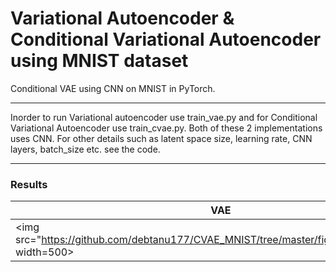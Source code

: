 # Variational Autoencoder & Conditional Variational Autoencoder using MNIST dataset
Conditional VAE using CNN on MNIST in PyTorch.

---

Inorder to run Variational autoencoder use train_vae.py and for Conditional Variational Autoencoder use train_cvae.py. Both of these 2 implementations uses CNN. For other details such as latent space size, learning rate, CNN layers, batch_size etc. see the code.

---

### Results
VAE|CVAE
---|---
<img src="https://github.com/debtanu177/CVAE_MNIST/tree/master/figures/epoch_90.jpg", width=500>|<img src="https://github.com/debtanu177/CVAE_MNIST/tree/master/figures/Eval_epoch_85.jpg", width=500>
